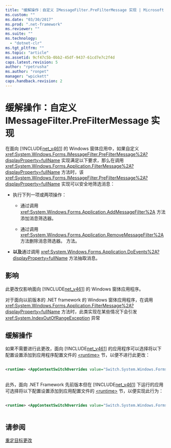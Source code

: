 ```yaml
---
title: "缓解操作：自定义 IMessageFilter.PreFilterMessage 实现 | Microsoft Docs"
ms.custom: ""
ms.date: "03/30/2017"
ms.prod: ".net-framework"
ms.reviewer: ""
ms.suite: ""
ms.technology: 
  - "dotnet-clr"
ms.tgt_pltfrm: ""
ms.topic: "article"
ms.assetid: 9cf47c5b-0bb2-45df-9437-61cd7e7c2f4d
caps.latest.revision: 5
author: "rpetrusha"
ms.author: "ronpet"
manager: "wpickett"
caps.handback.revision: 2
---
```

# 缓解操作：自定义 IMessageFilter.PreFilterMessage 实现
在面向 [!INCLUDE[net_v461](../../../includes/net-v461-md.md)] 的 Windows 窗体应用中，如果自定义 <xref:System.Windows.Forms.IMessageFilter.PreFilterMessage%2A?displayProperty=fullName> 实现满足以下要求，那么在调用 <xref:System.Windows.Forms.Application.FilterMessage%2A?displayProperty=fullName> 方法时，该 <xref:System.Windows.Forms.IMessageFilter.PreFilterMessage%2A?displayProperty=fullName> 实现可以安全地筛选消息：  
  
-   执行下列一项或两项操作：  
  
    -   通过调用 <xref:System.Windows.Forms.Application.AddMessageFilter%2A> 方法添加消息筛选器。  
  
    -   通过调用 <xref:System.Windows.Forms.Application.RemoveMessageFilter%2A> 方法删除消息筛选器。 方法。  
  
-   **以及**通过调用 <xref:System.Windows.Forms.Application.DoEvents%2A?displayProperty=fullName> 方法抽取消息。  
  
## 影响  
 此更改仅影响面向 [!INCLUDE[net_v461](../../../includes/net-v461-md.md)] 的 Windows 窗体应用程序。  
  
 对于面向以前版本的 .NET framework 的 Windows 窗体应用程序，在调用 <xref:System.Windows.Forms.Application.FilterMessage%2A?displayProperty=fullName> 方法时，此类实现在某些情况下会引发 <xref:System.IndexOutOfRangeException> 异常  
  
## 缓解操作  
 如果不需要进行此更改，面向 [!INCLUDE[net_v461](../../../includes/net-v461-md.md)] 的应用程序可以选择将以下配置设置添加到应用程序配置文件的 [\<runtime\>](../../../docs/framework/configure-apps/file-schema/runtime/runtime-element.md) 节，以便不进行此更改：  
  
```xml  
  
<runtime> <AppContextSwitchOverrides value="Switch.System.Windows.Forms.DontSupportReentrantFilterMessage=true" /> </runtime>  
  
```  
  
 此外，面向 .NET Framework 先前版本但在 [!INCLUDE[net_v461](../../../includes/net-v461-md.md)] 下运行的应用可选择将以下配置设置添加到应用配置文件的 [\<runtime\>](../../../docs/framework/configure-apps/file-schema/runtime/runtime-element.md) 节，以便实现此行为：  
  
```xml  
  
<runtime> <AppContextSwitchOverrides value="Switch.System.Windows.Forms.DontSupportReentrantFilterMessage=false" /> </runtime>  
  
```  
  
## 请参阅  
 [重定目标更改](../../../docs/framework/migration-guide/retargeting-changes-in-the-net-framework-4-6-1.md)